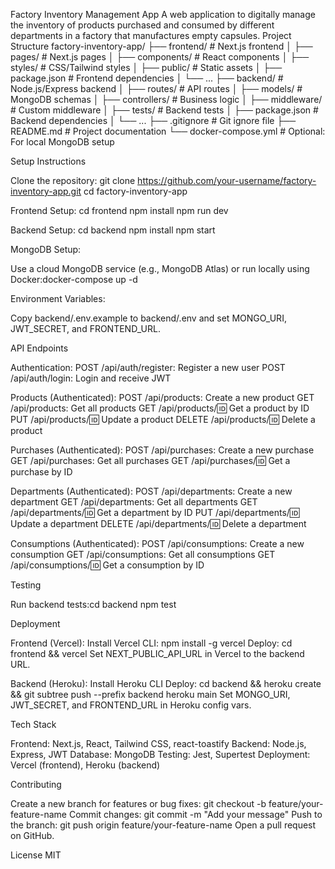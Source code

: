 Factory Inventory Management App
A web application to digitally manage the inventory of products purchased and consumed by different departments in a factory that manufactures empty capsules.
Project Structure
factory-inventory-app/
├── frontend/               # Next.js frontend
│   ├── pages/             # Next.js pages
│   ├── components/        # React components
│   ├── styles/            # CSS/Tailwind styles
│   ├── public/            # Static assets
│   ├── package.json       # Frontend dependencies
│   └── ...
├── backend/               # Node.js/Express backend
│   ├── routes/            # API routes
│   ├── models/            # MongoDB schemas
│   ├── controllers/       # Business logic
│   ├── middleware/        # Custom middleware
│   ├── tests/             # Backend tests
│   ├── package.json       # Backend dependencies
│   └── ...
├── .gitignore             # Git ignore file
├── README.md              # Project documentation
└── docker-compose.yml     # Optional: For local MongoDB setup

Setup Instructions

Clone the repository:
git clone https://github.com/your-username/factory-inventory-app.git
cd factory-inventory-app


Frontend Setup:
cd frontend
npm install
npm run dev


Backend Setup:
cd backend
npm install
npm start


MongoDB Setup:

Use a cloud MongoDB service (e.g., MongoDB Atlas) or run locally using Docker:docker-compose up -d




Environment Variables:

Copy backend/.env.example to backend/.env and set MONGO_URI, JWT_SECRET, and FRONTEND_URL.



API Endpoints

Authentication:
POST /api/auth/register: Register a new user
POST /api/auth/login: Login and receive JWT


Products (Authenticated):
POST /api/products: Create a new product
GET /api/products: Get all products
GET /api/products/:id: Get a product by ID
PUT /api/products/:id: Update a product
DELETE /api/products/:id: Delete a product


Purchases (Authenticated):
POST /api/purchases: Create a new purchase
GET /api/purchases: Get all purchases
GET /api/purchases/:id: Get a purchase by ID


Departments (Authenticated):
POST /api/departments: Create a new department
GET /api/departments: Get all departments
GET /api/departments/:id: Get a department by ID
PUT /api/departments/:id: Update a department
DELETE /api/departments/:id: Delete a department


Consumptions (Authenticated):
POST /api/consumptions: Create a new consumption
GET /api/consumptions: Get all consumptions
GET /api/consumptions/:id: Get a consumption by ID



Testing

Run backend tests:cd backend
npm test



Deployment

Frontend (Vercel):
Install Vercel CLI: npm install -g vercel
Deploy: cd frontend && vercel
Set NEXT_PUBLIC_API_URL in Vercel to the backend URL.


Backend (Heroku):
Install Heroku CLI
Deploy: cd backend && heroku create && git subtree push --prefix backend heroku main
Set MONGO_URI, JWT_SECRET, and FRONTEND_URL in Heroku config vars.



Tech Stack

Frontend: Next.js, React, Tailwind CSS, react-toastify
Backend: Node.js, Express, JWT
Database: MongoDB
Testing: Jest, Supertest
Deployment: Vercel (frontend), Heroku (backend)

Contributing

Create a new branch for features or bug fixes: git checkout -b feature/your-feature-name
Commit changes: git commit -m "Add your message"
Push to the branch: git push origin feature/your-feature-name
Open a pull request on GitHub.

License
MIT
